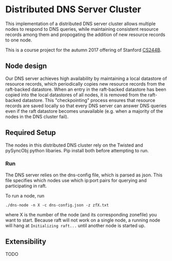 # Distributed DNS Server Cluster
This implementation of a distributed DNS server cluster allows multiple nodes
to respond to DNS queries, while maintaining consistent resource records among
them and propogating the addition of new resource records to one node.

This is a course project for the autumn 2017 offering of Stanford
[CS244B](http://cs244b.scs.stanford.edu).

## Node design
Our DNS server achieves high availability by maintaining a local datastore of
resource records, which periodically copies new resource records from the
raft-backed datastore. When an entry in the raft-backed datastore has been
copied into the local datastores of all nodes, it is removed from the
raft-backed datastore. This "checkpointing" process ensures that resource
records are saved locally so that every DNS server can answer DNS queries even
if the raft datastore becomes unavailable (e.g. when a majority of the nodes in
the DNS cluster fail).

## Required Setup
The nodes in this distributed DNS cluster rely on the Twisted and pySyncObj
python libaries. Pip install both before attempting to run.

### Run
The DNS server relies on the dns-config file, which is parsed as json. This
file specifies which nodes use which ip:port pairs for querying and
participating in raft.

To run a node, run
```
./dns-node -n X -c dns-config.json -z zfX.txt
```
where X is the number of the node (and its corresponding zonefile) you want to
start. Because raft will not work on a single node, a running node will hang at
`Initializing raft...` until another node is started up.

## Extensibility
TODO
